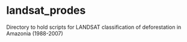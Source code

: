 # landsat_prodes
Directory to hold scripts for LANDSAT classification of deforestation in Amazonia (1988-2007)

